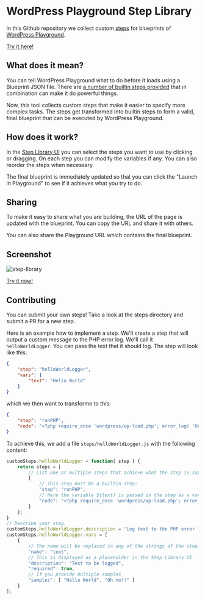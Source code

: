 # WordPress Playground Step Library

In this Github repository we collect custom [steps](https://wordpress.github.io/wordpress-playground/blueprints-api/index/) for blueprints of [WordPress Playground](https://wordpress.github.io/wordpress-playground/).

[Try it here!](https://akirk.github.io/playground-step-library/)

## What does it mean?

You can tell WordPress Playground what to do before it loads using a Blueprint JSON file. There are [a number of builtin steps provided](https://wordpress.github.io/wordpress-playground/blueprints-api/index/) that in combination can make it do powerful things.

Now, this tool collects custom steps that make it easier to specify more complex tasks. The steps get transformed into builtin steps to form a valid, final blueprint that can be executed by WordPress Playground.

## How does it work?

In the [Step Library UI](https://akirk.github.io/playground-step-library/) you can select the steps you want to use by clicking or dragging. On each step you can modify the variables if any. You can also reorder the steps when necessary.

The final blueprint is immediately updated so that you can click the "Launch in Playground" to see if it achieves what you try to do.

## Sharing

To make it easy to share what you are building, the URL of the page is updated with the blueprint. You can copy the URL and share it with others.

You can also share the Playground URL which contains the final blueprint.

## Screenshot
![step-library](https://github.com/akirk/playground-step-library/assets/203408/c536785b-2c6b-44bd-b1cd-4f1b72c074d1)

[Try it now!](https://akirk.github.io/playground-step-library/)

## Contributing

You can submit your own steps! Take a look at the steps directory and submit a PR for a new step.

Here is an example how to implement a step. We'll create a step that will output a custom message to the PHP error log. We'll call it `helloWorldLogger`. You can pass the text that it should log. The step will look like this:

```json
{
	"step": "helloWorldLogger",
	"vars": {
		"text": "Hello World"
	}
}
```
which we then want to transforme to this:
```json
{
	"step": "runPHP",
	"code": "<?php require_once 'wordpress/wp-load.php'; error_log( 'Hello World' ); ?>"
}
```

To achieve this, we add a file `steps/helloWorldLogger.js` with the following content:

```js
customSteps.helloWorldLogger = function( step ) {
	return steps = [
		// List one or multiple steps that achieve what the step is supposed to do
		{
			// This step must be a builtin step:
            "step": "runPHP",
            // Here the variable ${text} is passed in the step as a variable (see above for how it's used and below for how it's defined).
            "code": "<?php require_once 'wordpress/wp-load.php'; error_log( '${text}' ); ?>"
		}
	];
}
// Describe your step.
customSteps.helloWorldLogger.description = "Log text to the PHP error log";
customSteps.helloWorldLogger.vars = [
	{
		// The name will be replaced in any of the strings of the step. So here it'd be ${text} because it says "text".
		"name": "text",
		// This is displayed as a placeholder in the Step Library UI.
		"description": "Text to be logged",
		"required": true,
		// If you provide multiple samples
		"samples": [ "Hello World", "Oh no!!" ]
	}
];
```
